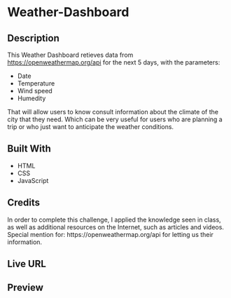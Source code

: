 # Weather-Dashboard

<h2>Description</h2>

This Weather Dashboard retieves data from https://openweathermap.org/api for the next 5 days, with the parameters: 

- Date
- Temperature
- Wind speed
- Humedity

That will allow users to know consult information about the climate of the city that they need. Which can be very useful for users who are planning a trip or who just want to anticipate the weather conditions.


<h2>Built With</h2> 

- HTML
- CSS
- JavaScript



<h2>Credits</h2>
In order to complete this challenge, I applied the knowledge seen in class, as well as additional resources on the Internet, such as articles and videos. 
Special mention for: https://openweathermap.org/api for letting us their information. 

<h2>Live URL</h2>


<h2>Preview</h2



